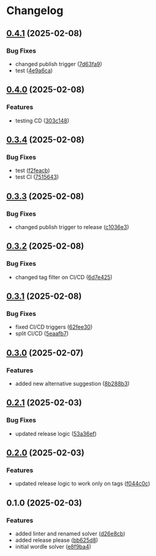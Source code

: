 # Changelog

## [0.4.1](https://github.com/fmakdemir/fwordlesolver/compare/v0.4.0...v0.4.1) (2025-02-08)


### Bug Fixes

* changed publish trigger ([7d63fa9](https://github.com/fmakdemir/fwordlesolver/commit/7d63fa9ece17efb7627fb38b45d2bfb4c982c37b))
* test ([4e9a6ca](https://github.com/fmakdemir/fwordlesolver/commit/4e9a6cab9d8bdbab0841c4329c13fceb076e4b0f))

## [0.4.0](https://github.com/fmakdemir/fwordlesolver/compare/v0.3.4...v0.4.0) (2025-02-08)


### Features

* testing CD ([303c148](https://github.com/fmakdemir/fwordlesolver/commit/303c148fa0162a52e7be779e52c4b75b75a20a9e))

## [0.3.4](https://github.com/fmakdemir/fwordlesolver/compare/v0.3.3...v0.3.4) (2025-02-08)


### Bug Fixes

* test ([f2feacb](https://github.com/fmakdemir/fwordlesolver/commit/f2feacb855ee0c84c24973dad33864fb7989e391))
* test CI ([7515643](https://github.com/fmakdemir/fwordlesolver/commit/7515643880bcc51bb0a640f546a112fc950c8217))

## [0.3.3](https://github.com/fmakdemir/fwordlesolver/compare/v0.3.2...v0.3.3) (2025-02-08)


### Bug Fixes

* changed publish trigger to release ([c1036e3](https://github.com/fmakdemir/fwordlesolver/commit/c1036e3b5ad11b6dcd62cb0ce178ae5825458801))

## [0.3.2](https://github.com/fmakdemir/fwordlesolver/compare/v0.3.1...v0.3.2) (2025-02-08)


### Bug Fixes

* changed tag filter on CI/CD ([6d7e425](https://github.com/fmakdemir/fwordlesolver/commit/6d7e42589065a10cb4eec08b198328fb192bc13d))

## [0.3.1](https://github.com/fmakdemir/fwordlesolver/compare/v0.3.0...v0.3.1) (2025-02-08)


### Bug Fixes

* fixed CI/CD triggers ([62fee30](https://github.com/fmakdemir/fwordlesolver/commit/62fee30bad919d9ef1255a25f72833193ea17115))
* split CI/CD ([5eaafb7](https://github.com/fmakdemir/fwordlesolver/commit/5eaafb71abcc7eccff3cc67f28fbcb4075f36e9f))

## [0.3.0](https://github.com/fmakdemir/fwordlesolver/compare/v0.2.1...v0.3.0) (2025-02-07)


### Features

* added new alternative suggestion ([8b288b3](https://github.com/fmakdemir/fwordlesolver/commit/8b288b30a332ae6ba52bf6e0391112e7ca03b423))

## [0.2.1](https://github.com/fmakdemir/fwordlesolver/compare/v0.2.0...v0.2.1) (2025-02-03)


### Bug Fixes

* updated release logic ([53a36ef](https://github.com/fmakdemir/fwordlesolver/commit/53a36ef772040a43dba385791bac0eb739f15414))

## [0.2.0](https://github.com/fmakdemir/fwordlesolver/compare/v0.1.0...v0.2.0) (2025-02-03)


### Features

* updated release logic to work only on tags ([f044c0c](https://github.com/fmakdemir/fwordlesolver/commit/f044c0c181df1fb61866b66355928dc0ed29a1e1))

## 0.1.0 (2025-02-03)


### Features

* added linter and renamed solver ([d26e8cb](https://github.com/fmakdemir/fwordlesolver/commit/d26e8cbde7999cc57618efe720fba75cc60ddee5))
* added release please ([bb625d8](https://github.com/fmakdemir/fwordlesolver/commit/bb625d8c432cb5ab216180d0a10dd7721cb50a78))
* initial wordle solver ([e8f9ba4](https://github.com/fmakdemir/fwordlesolver/commit/e8f9ba46be6ee9bfbd37cf25f5f4753d5440ed95))
